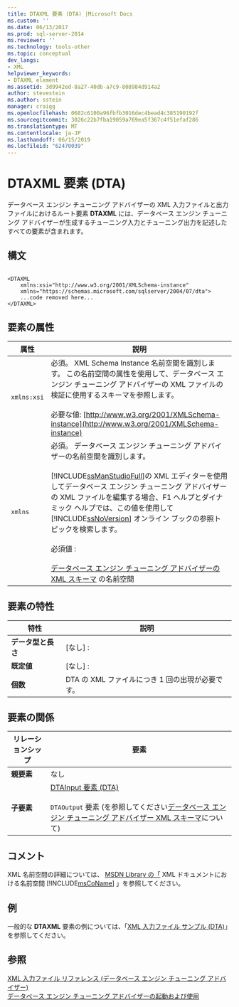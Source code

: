 ```yaml
---
title: DTAXML 要素 (DTA) |Microsoft Docs
ms.custom: ''
ms.date: 06/13/2017
ms.prod: sql-server-2014
ms.reviewer: ''
ms.technology: tools-other
ms.topic: conceptual
dev_langs:
- XML
helpviewer_keywords:
- DTAXML element
ms.assetid: 3d9942ed-8a27-40db-a7c9-808984d914a2
author: stevestein
ms.author: sstein
manager: craigg
ms.openlocfilehash: 0682c6100a96fbfb3016dec4bead4c385190192f
ms.sourcegitcommit: 3026c22b7fba19059a769ea5f367c4f51efaf286
ms.translationtype: MT
ms.contentlocale: ja-JP
ms.lasthandoff: 06/15/2019
ms.locfileid: "62470039"
---
```

# <a name="dtaxml-element-dta"></a>DTAXML 要素 (DTA)
  データベース エンジン チューニング アドバイザーの XML 入力ファイルと出力ファイルにおけるルート要素 **DTAXML** には、データベース エンジン チューニング アドバイザーが生成するチューニング入力とチューニング出力を記述したすべての要素が含まれます。  
  
## <a name="syntax"></a>構文  
  
```  
  
<DTAXML   
    xmlns:xsi="http://www.w3.org/2001/XMLSchema-instance"   
    xmlns="https://schemas.microsoft.com/sqlserver/2004/07/dta">  
    ...code removed here...  
</DTAXML>  
```  
  
## <a name="element-attributes"></a>要素の属性  
  
|属性|説明|  
|---------------|-----------------|  
|`xmlns:xsi`|必須。 XML Schema Instance 名前空間を識別します。 この名前空間の属性を使用して、データベース エンジン チューニング アドバイザーの XML ファイルの検証に使用するスキーマを参照します。<br /><br /> 必要な値: [http://www.w3.org/2001/XMLSchema-instance](http://www.w3.org/2001/XMLSchema-instance)|  
|`xmlns`|必須。 データベース エンジン チューニング アドバイザーの名前空間を識別します。<br /><br /> [!INCLUDE[ssManStudioFull](../../includes/ssmanstudiofull-md.md)]の XML エディターを使用してデータベース エンジン チューニング アドバイザーの XML ファイルを編集する場合、F1 ヘルプとダイナミック ヘルプでは、この値を使用して [!INCLUDE[ssNoVersion](../../includes/ssnoversion-md.md)] オンライン ブックの参照トピックを検索します。<br /><br /> 必須値 :<br /><br /> [データベース エンジン チューニング アドバイザーの XML スキーマ](https://go.microsoft.com/fwlink/?LinkId=43100) の名前空間|  
  
## <a name="element-characteristics"></a>要素の特性  
  
|特性|説明|  
|--------------------|-----------------|  
|**データ型と長さ**|[なし] :|  
|**既定値**|[なし] :|  
|**個数**|DTA の XML ファイルにつき 1 回の出現が必要です。|  
  
## <a name="element-relationships"></a>要素の関係  
  
|リレーションシップ|要素|  
|------------------|--------------|  
|**親要素**|なし|  
|**子要素**|[DTAInput 要素 &#40;DTA&#41;](dtainput-element-dta.md)<br /><br /> `DTAOutput` 要素 (を参照してください[データベース エンジン チューニング アドバイザー XML スキーマ](https://schemas.microsoft.com/sqlserver/)について)|  
  
## <a name="remarks"></a>コメント  
 XML 名前空間の詳細については、 [MSDN Library の「](https://go.microsoft.com/fwlink/?LinkId=7341) XML ドキュメントにおける名前空間 [!INCLUDE[msCoName](../../includes/msconame-md.md)] 」を参照してください。  
  
## <a name="example"></a>例  
 一般的な **DTAXML** 要素の例については、「[XML 入力ファイル サンプル &#40;DTA&#41;](xml-input-file-samples-dta.md)」を参照してください。  
  
## <a name="see-also"></a>参照  
 [XML 入力ファイル リファレンス &#40;データベース エンジン チューニング アドバイザー&#41;](xml-input-file-reference-database-engine-tuning-advisor.md)   
 [データベース エンジン チューニング アドバイザーの起動および使用](../../relational-databases/performance/start-and-use-the-database-engine-tuning-advisor.md)  
  
  
